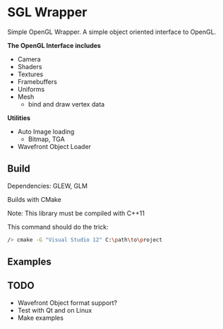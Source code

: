 SGL Wrapper
===========

Simple OpenGL Wrapper. A simple object oriented interface to OpenGL.


**The OpenGL Interface includes**

* Camera
* Shaders
* Textures
* Framebuffers
* Uniforms
* Mesh
	* bind and draw vertex data

**Utilities**

* Auto Image loading
	* Bitmap, TGA
* Wavefront Object Loader

Build
-----

Dependencies: GLEW, GLM

Builds with CMake

Note: This library must be compiled with C++11

This command should do the trick:

```bash
/> cmake -G "Visual Studio 12" C:\path\to\project
```

Examples
--------

TODO
----
* Wavefront Object format support?
* Test with Qt and on Linux
* Make examples